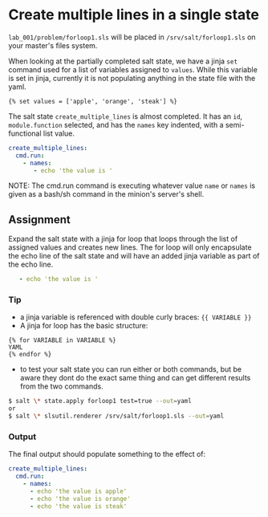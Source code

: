 # Create multiple lines in a single state
`lab_001/problem/forloop1.sls` will be placed in `/srv/salt/forloop1.sls` on your master's files system.

When looking at the partially completed salt state, we have a jinja `set` command used for a list of variables assigned to `values`. While this variable is set in jinja, currently it is not populating anything in the state file with the yaml.
```JINJA
{% set values = ['apple', 'orange', 'steak'] %}
```

The salt state `create_multiple_lines` is almost completed. It has an `id`, `module.function` selected, and has the `names` key indented, with a semi-functional list value.
```YAML
create_multiple_lines:
  cmd.run:
    - names:
       - echo 'the value is '
```

NOTE: The cmd.run command is executing whatever value `name` or `names` is given as a bash/sh command in the minion's server's shell.


## Assignment
Expand the salt state with a jinja for loop that loops through the list of assigned values and creates new lines. The for loop will only encapsulate the echo line of the salt state and will have an added jinja variable as part of the echo line.
```YAML
   - echo 'the value is '
```

### Tip
- a jinja variable is referenced with double curly braces: `{{ VARIABLE }}`
- A jinja for loop has the basic structure:
```JINJA
{% for VARIABLE in VARIABLE %}
YAML
{% endfor %}
```
- to test your salt state you can run either or both commands, but be aware they dont do the exact same thing and can get different results from the two commands.
```BASH
$ salt \* state.apply forloop1 test=true --out=yaml
or
$ salt \* slsutil.renderer /srv/salt/forloop1.sls --out=yaml
```

### Output
The final output should populate something to the effect of:
```YAML
create_multiple_lines:
  cmd.run:
    - names:
      - echo 'the value is apple'
      - echo 'the value is orange'
      - echo 'the value is steak'
```
